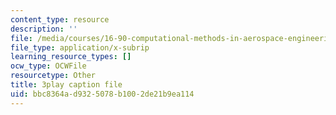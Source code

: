```yaml
---
content_type: resource
description: ''
file: /media/courses/16-90-computational-methods-in-aerospace-engineering-spring-2014/bbc8364ad9325078b1002de21b9ea114_Hn6f6tCKQwE.vtt
file_type: application/x-subrip
learning_resource_types: []
ocw_type: OCWFile
resourcetype: Other
title: 3play caption file
uid: bbc8364a-d932-5078-b100-2de21b9ea114
---
```

